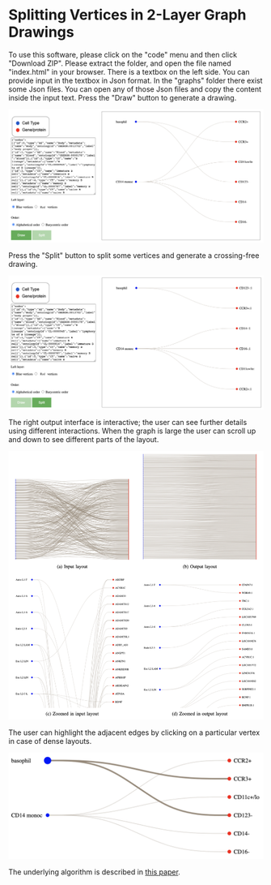 # Splitting Vertices in 2-Layer Graph Drawings

To use this software, please click on the "code" menu and then click "Download ZIP". Please extract the folder, and open the file named "index.html" in your browser. There is a textbox on the left side. You can provide input in the textbox in Json format. In the "graphs" folder there exist some Json files. You can open any of those Json files and copy the content inside the input text. Press the "Draw" button to generate a drawing.

![The input layout on the right side appears after inserting the dataset into the text area and clicking the draw button.](./figures/interface_2_in.png)

Press the "Split" button to split some vertices and generate a crossing-free drawing. 

![The output layout appears on the right side after clicking the split button.](./figures/interface_2_out.png)

The right output interface is interactive; the user can see further details using different interactions. 
When the graph is large the user can scroll up and down to see different parts of the layout. 

![zoom_in](./figures/zoom_in.png)

The user can highlight the adjacent edges by clicking on a particular vertex in case of dense layouts.

![The system highlights the adjacent edges when the user clicks on a vertex (in this figure the user clicks the vertex with the label ``basophil'').](./figures/highlight_edges_new.png)


The underlying algorithm is described in [this paper](https://arxiv.org/pdf/2301.10872.pdf).
